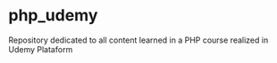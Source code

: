 # php_udemy

Repository dedicated to all content learned in a PHP course realized in Udemy Plataform